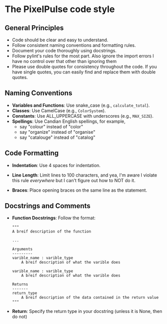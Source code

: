 # The PixelPulse code style

## General Principles
- Code should be clear and easy to understand.
- Follow consistent naming conventions and formatting rules.
- Document your code thoroughly using docstrings.
- Follow pylint's rules for the most part. Also ignore the import errors
  I have no control over that other than ignoring them
- Please use double quotes for consistency throughout the code. If you have single quotes, you can easily find and replace them with double quotes.
## Naming Conventions
- **Variables and Functions**: Use snake_case (e.g., `calculate_total`).
- **Classes**: Use CamelCase (e.g., `ColorSystem`).
- **Constants**: Use ALL_UPPERCASE with underscores (e.g., `MAX_SIZE`).
- **Spellings**: Use Candian English spellings, for example, 
  - say "colour" instead of "color"
  - say "organize" instead of "organise"
  - say "catalouge" instead of "catalog"

## Code Formatting
- **Indentation**: Use 4 spaces for indentation.
- **Line Length**: Limit lines to 100 characters, and yea, I'm aware I 
                   violate this rule *everywhere* but I can't figure out how to NOT do it.

- **Braces**: Place opening braces on the same line as the statement.

## Docstrings and Comments
- **Function Docstrings**: Follow the format:
    ```
    """
    A breif description of the function

    ...

    Arguments
    ---------
    varible_name : varible_type
        A breif description of what the varible does

    varible_name : varible_type
        A breif description of what the varible does

    Returns
    -------
    return_type
        A breif description of the data contained in the return value
    """
    ```
- **Return**: Specify the return type in your docstring (unless it is None, then do not)